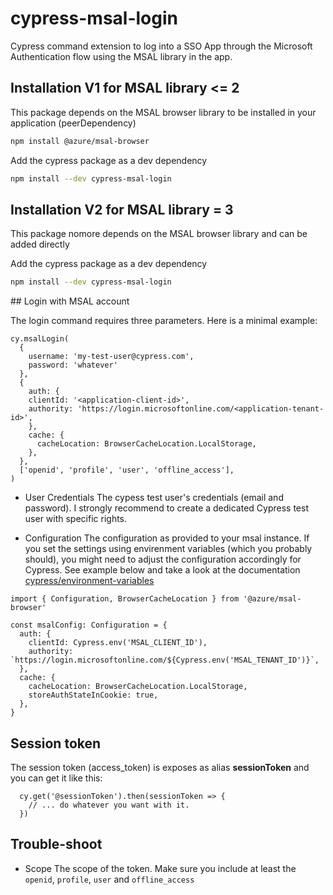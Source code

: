 # cypress-msal-login
Cypress command extension to log into a SSO App through the Microsoft Authentication flow using the MSAL library in the app.

## Installation V1 for MSAL library <= 2

This package depends on the MSAL browser library to be installed in your application (peerDependency)

```bash
npm install @azure/msal-browser
```

Add the cypress package as a dev dependency

```bash
npm install --dev cypress-msal-login
```

## Installation V2 for MSAL library = 3

This package nomore depends on the MSAL browser library and can be added directly

Add the cypress package as a dev dependency

```bash
npm install --dev cypress-msal-login
```


## Login with MSAL account

The login command requires three parameters. Here is a minimal example:

```
cy.msalLogin(
  {
    username: 'my-test-user@cypress.com',
    password: 'whatever'
  },
  {
    auth: {
    clientId: '<application-client-id>',
    authority: 'https://login.microsoftonline.com/<application-tenant-id>',
    },
    cache: {
      cacheLocation: BrowserCacheLocation.LocalStorage,
    },
  },
  ['openid', 'profile', 'user', 'offline_access'],
)
```

- User Credentials
The cypess test user's credentials (email and password). I strongly recommend to create a dedicated Cypress test user with specific rights.

- Configuration
The configuration as provided to your msal instance. If you set the settings using envirenment variables (which you probably should), you might need to adjust the configuration accordingly for Cypress. See example below and take a look at the documentation [cypress/environment-variables](https://docs.cypress.io/guides/guides/environment-variables)
```
import { Configuration, BrowserCacheLocation } from '@azure/msal-browser'

const msalConfig: Configuration = {
  auth: {
    clientId: Cypress.env('MSAL_CLIENT_ID'),
    authority: `https://login.microsoftonline.com/${Cypress.env('MSAL_TENANT_ID')}`,
  },
  cache: {
    cacheLocation: BrowserCacheLocation.LocalStorage,
    storeAuthStateInCookie: true,
  },
}
```

## Session token

The session token (access_token) is exposes as alias **sessionToken** and you can get it like this:
```
  cy.get('@sessionToken').then(sessionToken => {
    // ... do whatever you want with it.
  })
```




## Trouble-shoot

- Scope
The scope of the token. Make sure you include at least the `openid`, `profile`, `user` and `offline_access` 
